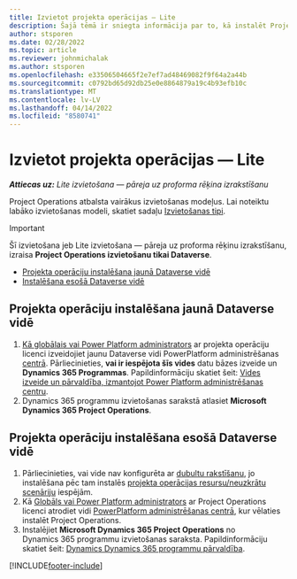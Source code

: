 ```yaml
---
title: Izvietot projekta operācijas — Lite
description: Šajā tēmā ir sniegta informācija par to, kā instalēt Project Operations Lite izvietošanu — pāreju uz proforma rēķinu izrakstīšanu.
author: stsporen
ms.date: 02/28/2022
ms.topic: article
ms.reviewer: johnmichalak
ms.author: stsporen
ms.openlocfilehash: e33506504665f2e7ef7ad48469082f9f64a2a44b
ms.sourcegitcommit: c0792bd65d92db25e0e8864879a19c4b93efb10c
ms.translationtype: MT
ms.contentlocale: lv-LV
ms.lasthandoff: 04/14/2022
ms.locfileid: "8580741"
---
```

# <a name="deploy-project-operations---lite"></a>Izvietot projekta operācijas — Lite

_**Attiecas uz:** Lite izvietošana — pāreja uz proforma rēķina izrakstīšanu_



Project Operations atbalsta vairākus izvietošanas modeļus. Lai noteiktu labāko izvietošanas modeli, skatiet sadaļu [Izvietošanas tipi](determine-deployment-type.md).


> [!IMPORTANT]
> Šī izvietošana jeb Lite izvietošana — pāreja uz proforma rēķinu izrakstīšanu, izraisa **Project Operations izvietošanu tikai Dataverse**.

- [Projekta operāciju instalēšana jaunā Dataverse vidē](#new)
- [Instalēšana esošā Dataverse vidē](#existing)



## <a name="install-project-operations-to-a-new-dataverse-environment"></a><a name="new"></a> Projekta operāciju instalēšana jaunā Dataverse vidē

1. [Kā globālais vai Power Platform administrators](/power-platform/admin/global-service-administrators-can-administer-without-license) ar projekta operāciju licenci izveidojiet jaunu Dataverse vidi PowerPlatform administrēšanas [centrā](https://admin.powerplatform.com). Pārliecinieties, **vai ir iespējota šīs vides** datu bāzes izveide un **Dynamics 365 Programmas**. Papildinformāciju skatiet šeit: [Vides izveide un pārvaldība, izmantojot Power Platform administrēšanas centru](/power-platform/admin/create-environment#create-an-environment-in-the-power-platform-admin-center).
2. Dynamics 365 programmu izvietošanas sarakstā atlasiet **Microsoft Dynamics 365 Project Operations**.


## <a name="install-project-operations-to-an-existing-dataverse-environment"></a><a name="existing"></a> Projekta operāciju instalēšana esošā Dataverse vidē
1. Pārliecinieties, vai vide nav konfigurēta ar [dubultu rakstīšanu](/dynamics365/fin-ops-core/dev-itpro/data-entities/dual-write/dual-write-overview), jo instalēšana pēc tam instalēs [projekta operācijas resursu/neuzkrātu scenāriju](project-operations-integrated-deployment-overview.md) iespējām.
2. Kā [Globāls vai Power Platform administrators](/power-platform/admin/global-service-administrators-can-administer-without-license) ar Project Operations licenci atrodiet vidi [PowerPlatform administrēšanas centrā](https://admin.powerplatform.com), kur vēlaties instalēt Project Operations.
3. Instalējiet **Microsoft Dynamics 365 Project Operations** no Dynamics 365 programmu izvietošanas saraksta. Papildinformāciju skatiet šeit: [Dynamics Dynamics 365 programmu pārvaldība](/power-platform/admin/manage-apps).




[!INCLUDE[footer-include](../includes/footer-banner.md)]
